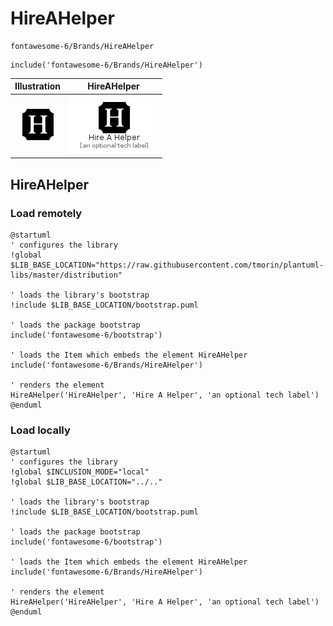 # HireAHelper


```text
fontawesome-6/Brands/HireAHelper
```

```text
include('fontawesome-6/Brands/HireAHelper')
```



| Illustration | HireAHelper |
| :---: | :---: |
| ![illustration for Illustration](../../fontawesome-6/Brands/HireAHelper.png) | ![illustration for HireAHelper](../../fontawesome-6/Brands/HireAHelper.Local.png) |




## HireAHelper

### Load remotely
```plantuml
@startuml
' configures the library
!global $LIB_BASE_LOCATION="https://raw.githubusercontent.com/tmorin/plantuml-libs/master/distribution"

' loads the library's bootstrap
!include $LIB_BASE_LOCATION/bootstrap.puml

' loads the package bootstrap
include('fontawesome-6/bootstrap')

' loads the Item which embeds the element HireAHelper
include('fontawesome-6/Brands/HireAHelper')

' renders the element
HireAHelper('HireAHelper', 'Hire A Helper', 'an optional tech label')
@enduml
```

### Load locally
```plantuml
@startuml
' configures the library
!global $INCLUSION_MODE="local"
!global $LIB_BASE_LOCATION="../.."

' loads the library's bootstrap
!include $LIB_BASE_LOCATION/bootstrap.puml

' loads the package bootstrap
include('fontawesome-6/bootstrap')

' loads the Item which embeds the element HireAHelper
include('fontawesome-6/Brands/HireAHelper')

' renders the element
HireAHelper('HireAHelper', 'Hire A Helper', 'an optional tech label')
@enduml
```

